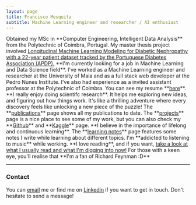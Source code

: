 ```yaml
---
layout: page
title: Francisco Mesquita
subtitle: Machine Learning engineer and researcher / AI enthusiast
---
```


<span class="fa fa-graduation-cap about-icon">
</span>
Obtained my MSc in **Computer Engineering, Intelligent Data Analysis** from the Polytechnic of Coimbra, Portugal. My master thesis project involved <a href="https://comum.rcaap.pt/handle/10400.26/47587" style="color: inherit;"><ins>Longitudinal Machine Learning Modeling for Diabetic Nephropathy with a 22-year patient dataset tracked by the Portuguese Diabetes Association (APDP).</ins></a>

<span class="fa fa-briefcase about-icon">
</span>
**I'm currently looking for a job in Machine Learning and Data Science field**. I've worked as a Machine Learning engineer and researcher at the University of Maia and as a full stack web developer at the Pedro Nunes Institute. I've also had experience as a invited assistant professor at the Polytechnic of Coimbra. You can see my resume **<a href="https://franciscomesquitaai.github.io/curriculum" style="color: inherit;"><ins>here</ins></a>**.

<span class="fa fa-book-open about-icon">
</span>
**I really enjoy doing scientifc research**. It helps me exploring new ideas, and figuring out how things work. It's like a thrilling adventure where every discovery feels like unlocking a new piece of the puzzle! The **<a href="https://franciscomesquitaai.github.io/Publications" style="color: inherit;"><ins>publications</ins></a>** page shows all my publications to date.

<span class="fa fa-file-alt about-icon">
</span>
The  **<a href="https://franciscomesquitaai.github.io/Projects" style="color: inherit;"><ins>projects</ins></a>** page is a nice place to see some of my work, but you can also check my **<a href="https://github.com/franciscomesquitaAI" style="color: inherit;"><ins>Github</ins></a>** and **<a href="https://www.kaggle.com/franciscomesquita" style="color: inherit;"><ins>Kaggle</ins></a>** page.

<span class="fa fa-bookmark about-icon">
</span>
**I believe in the importance of lifelong and continuous learning**. The **<a href="https://franciscomesquitaai.github.io/LearningNotes" style="color: inherit;"><ins>learning notes</ins></a>** page features some notes I write while learning about different topics.

<span class="fa fa-heart about-icon">
</span>
I'm **addicted to listening to music** while working. **I love reading**, and if you want, <a href="https://www.goodreads.com/user/show/145866740-francisco-mesquita" style="color: inherit;"><ins>take a look at what I usually read and what I'm digging into now!</ins></a> For those with a keen eye, you'll realise that **I'm a fan of Richard Feynman :D**

---

### Contact
You can <a href="mailto:fg.mesquita@outlook.pt?subject=Hello from franciscomesquitaai.github.io" style="color: inherit;"><ins>email</ins></a> me or find me on <a href="https://www.linkedin.com/in/franciscomesquita-17/" style="color: inherit;"><ins>Linkedin</ins></a> if you want to get in touch. Don't hesitate to send a message!

